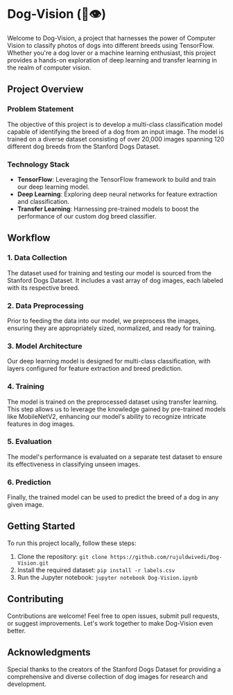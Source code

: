 # Dog-Vision (🐶👁)

Welcome to Dog-Vision, a project that harnesses the power of Computer Vision to classify photos of dogs into different breeds using TensorFlow. Whether you're a dog lover or a machine learning enthusiast, this project provides a hands-on exploration of deep learning and transfer learning in the realm of computer vision.

## Project Overview

### Problem Statement

The objective of this project is to develop a multi-class classification model capable of identifying the breed of a dog from an input image. The model is trained on a diverse dataset consisting of over 20,000 images spanning 120 different dog breeds from the Stanford Dogs Dataset.

### Technology Stack

- **TensorFlow**: Leveraging the TensorFlow framework to build and train our deep learning model.
- **Deep Learning**: Exploring deep neural networks for feature extraction and classification.
- **Transfer Learning**: Harnessing pre-trained models to boost the performance of our custom dog breed classifier.

## Workflow

### 1. Data Collection

The dataset used for training and testing our model is sourced from the Stanford Dogs Dataset. It includes a vast array of dog images, each labeled with its respective breed.

### 2. Data Preprocessing

Prior to feeding the data into our model, we preprocess the images, ensuring they are appropriately sized, normalized, and ready for training.

### 3. Model Architecture

Our deep learning model is designed for multi-class classification, with layers configured for feature extraction and breed prediction.

### 4. Training

The model is trained on the preprocessed dataset using transfer learning. This step allows us to leverage the knowledge gained by pre-trained models like MobileNetV2, enhancing our model's ability to recognize intricate features in dog images.

### 5. Evaluation

The model's performance is evaluated on a separate test dataset to ensure its effectiveness in classifying unseen images.

### 6. Prediction

Finally, the trained model can be used to predict the breed of a dog in any given image.

## Getting Started

To run this project locally, follow these steps:

1. Clone the repository: `git clone https://github.com/rujuldwivedi/Dog-Vision.git`
2. Install the required dataset: `pip install -r labels.csv`
3. Run the Jupyter notebook: `jupyter notebook Dog-Vision.ipynb`

## Contributing

Contributions are welcome! Feel free to open issues, submit pull requests, or suggest improvements. Let's work together to make Dog-Vision even better.

## Acknowledgments

Special thanks to the creators of the Stanford Dogs Dataset for providing a comprehensive and diverse collection of dog images for research and development.
